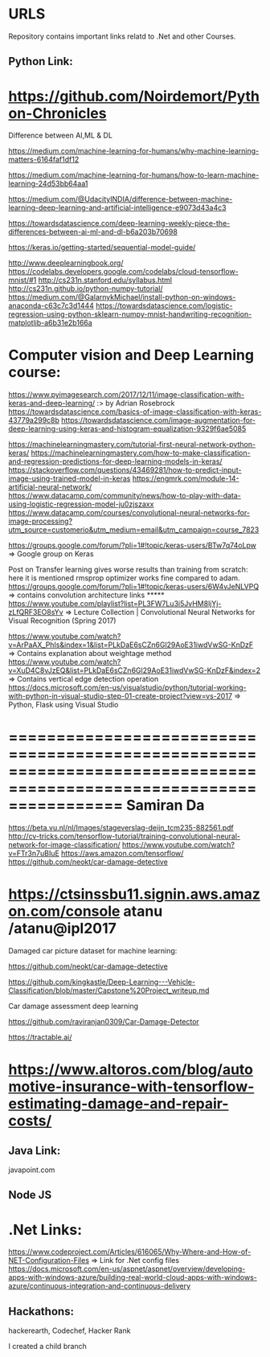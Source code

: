 # URLS
Repository contains important links relatd to .Net and other Courses.

Python Link:
-------------
https://github.com/Noirdemort/Python-Chronicles
==============================================================================================================
Difference between AI,ML & DL

https://medium.com/machine-learning-for-humans/why-machine-learning-matters-6164faf1df12

https://medium.com/machine-learning-for-humans/how-to-learn-machine-learning-24d53bb64aa1 

https://medium.com/@UdacityINDIA/difference-between-machine-learning-deep-learning-and-artificial-intelligence-e9073d43a4c3 

https://towardsdatascience.com/deep-learning-weekly-piece-the-differences-between-ai-ml-and-dl-b6a203b70698

https://keras.io/getting-started/sequential-model-guide/

http://www.deeplearningbook.org/
https://codelabs.developers.google.com/codelabs/cloud-tensorflow-mnist/#1
http://cs231n.stanford.edu/syllabus.html
http://cs231n.github.io/python-numpy-tutorial/
https://medium.com/@GalarnykMichael/install-python-on-windows-anaconda-c63c7c3d1444
https://towardsdatascience.com/logistic-regression-using-python-sklearn-numpy-mnist-handwriting-recognition-matplotlib-a6b31e2b166a

Computer vision and Deep Learning course:
=========================================
https://www.pyimagesearch.com/2017/12/11/image-classification-with-keras-and-deep-learning/  :> by Adrian Rosebrock
https://towardsdatascience.com/basics-of-image-classification-with-keras-43779a299c8b
https://towardsdatascience.com/image-augmentation-for-deep-learning-using-keras-and-histogram-equalization-9329f6ae5085

https://machinelearningmastery.com/tutorial-first-neural-network-python-keras/
https://machinelearningmastery.com/how-to-make-classification-and-regression-predictions-for-deep-learning-models-in-keras/
https://stackoverflow.com/questions/43469281/how-to-predict-input-image-using-trained-model-in-keras
https://engmrk.com/module-14-artificial-neural-network/
https://www.datacamp.com/community/news/how-to-play-with-data-using-logistic-regression-model-ju0zjszaxx
https://www.datacamp.com/courses/convolutional-neural-networks-for-image-processing?utm_source=customerio&utm_medium=email&utm_campaign=course_7823 

https://groups.google.com/forum/?pli=1#!topic/keras-users/BTw7q74oLpw  => Google group on Keras

Post on Transfer learning gives worse results than training from scratch: here it is mentioned rmsprop optimizer works fine compared to adam.
https://groups.google.com/forum/?pli=1#!topic/keras-users/6W4vJeNLVPQ => contains convolution architecture links ***** 
https://www.youtube.com/playlist?list=PL3FW7Lu3i5JvHM8ljYj-zLfQRF3EO8sYv => Lecture Collection | Convolutional Neural Networks for Visual Recognition (Spring 2017)

https://www.youtube.com/watch?v=ArPaAX_PhIs&index=1&list=PLkDaE6sCZn6Gl29AoE31iwdVwSG-KnDzF => Contains explanation about weightage method
https://www.youtube.com/watch?v=XuD4C8vJzEQ&list=PLkDaE6sCZn6Gl29AoE31iwdVwSG-KnDzF&index=2 => Contains vertical edge detection operation
https://docs.microsoft.com/en-us/visualstudio/python/tutorial-working-with-python-in-visual-studio-step-01-create-project?view=vs-2017  => Python, Flask using Visual Studio

====================================================================================================================
Samiran Da
==========
https://beta.vu.nl/nl/Images/stageverslag-deijn_tcm235-882561.pdf
http://cv-tricks.com/tensorflow-tutorial/training-convolutional-neural-network-for-image-classification/
https://www.youtube.com/watch?v=FTr3n7uBIuE
https://aws.amazon.com/tensorflow/
https://github.com/neokt/car-damage-detective

https://ctsinssbu11.signin.aws.amazon.com/console
atanu /atanu@ipl2017
===============================================================================================================

Damaged car picture dataset for machine learning:

https://github.com/neokt/car-damage-detective

https://github.com/kingkastle/Deep-Learning---Vehicle-Classification/blob/master/Capstone%20Project_writeup.md

Car damage assessment deep learning

https://github.com/raviranjan0309/Car-Damage-Detector

https://tractable.ai/

https://www.altoros.com/blog/automotive-insurance-with-tensorflow-estimating-damage-and-repair-costs/
================================================================================================================
Java Link:
-------------
javapoint.com

Node JS
-------

.Net Links:
============
https://www.codeproject.com/Articles/616065/Why-Where-and-How-of-NET-Configuration-Files => Link for .Net config files
https://docs.microsoft.com/en-us/aspnet/aspnet/overview/developing-apps-with-windows-azure/building-real-world-cloud-apps-with-windows-azure/continuous-integration-and-continuous-delivery

Hackathons:
-----------
hackerearth, Codechef, Hacker Rank


I created a child branch
